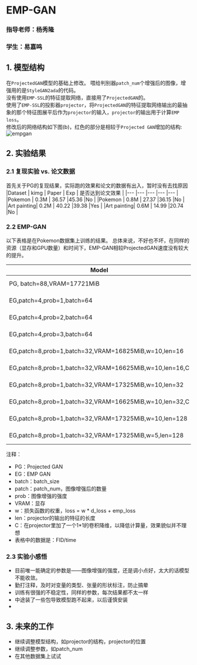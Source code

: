 # EMP-GAN
### 指导老师：杨秀隆
### 学生：易嘉鸣
## 1. 模型结构
在`ProjectedGAN`模型的基础上修改。
喂给判别器`patch_num`个增强后的图像，增强用的是`StyleGAN2ada`的代码。   
没有使用`EMP-SSL`的特征提取网络，直接用了`ProjectedGAN`的。  
使用了`EMP-SSL`的投影器`projector`，将`ProjectedGAN`的特征提取网络输出的最抽象的那个特征图展平后作为`projector`的输入，`projector`的输出用于计算`EMP loss`。    
修改后的网络结构如下图(b)，红色的部分是相较于`Projected GAN`增加的结构:
![empgan](image.png)

## 2. 实验结果
### 2.1 复现实验 vs. 论文数据
首先关于PG的复现结果，实际跑的效果和论文的数据有出入，暂时没有去找原因
|Dataset     | kimg | Paper | Exp  | 是否达到论文效果   |
|---         |---   |---    |---   |---               |
|Pokemon     | 0.3M | 36.57 |45.36 |No                |
|Pokemon     | 0.8M | 27.37 |36.15 |No                |
|Art painting| 0.2M | 40.22 |39.38 |Yes               |
|Art painting| 0.6M | 14.99 |20.74 |No                |

### 2.2 EMP-GAN
以下表格是在Pokemon数据集上训练的结果。
总体来说，不好也不坏，在同样的资源（显存和GPU数量）和时间下，EMP-GAN相较ProjectedGAN速度没有较大的提升。

| Model                                                |  0.1M   | 0.2M       | 0.3M       | 0.4M       | 0.6M       | 0.8M         |
| ------                                               | ---     | ---        | ---        | ---        | ---        | ---          |
|PG,               batch=88,VRAM=17721MiB              |75.09/15m|59.33/31m   |46.51/48m   |40.17/1h 4m |41.61/1h 39m| 36.15/2h 12m | 
|EG,patch=4,prob=1,batch=64                            |51.62/24m|48.08/51m   |40.43/1h 17m|41.15/1h 44m|40.23/2h 37m| 41.80/3h 28m | 
|EG,patch=4,prob=2,batch=64                            |72.76/24m|50.20/51m   |51.43/1h 17m|52.59/1h 44m|52.42/2h 35m| 42.14/3h 26m | 
|EG,patch=4,prob=3,batch=64                            |69.08/24m|49.77/51m   |53.05/1h 17m|51.28/1h 44m|44.49/2h 35m| 46.02/3h 26m | 
|EG,patch=8,prob=1,batch=32,VRAM=16825MiB,w=10,len=16  |45.22/47m|37.32/1h 36m|37.85/2h 25m|            |            |              | 
|EG,patch=8,prob=1,batch=32,VRAM=16625MiB,w=10,len=16,C|52.91/50m|43.84/1h 44m|            |            |            |              | 
|EG,patch=8,prob=1,batch=32,VRAM=17325MiB,w=10,len=32  |49.81/54m|41.86/1h 52m|            |            |            |              | 
|EG,patch=8,prob=1,batch=32,VRAM=16625MiB,w=10,len=32,C|53.91/51m|40.84/1h 42m|40.22/2h 33m|37.29/3h 23m|35.15/4h 16m|32.36/6h 58m  | 
|EG,patch=8,prob=1,batch=32,VRAM=17325MiB,w=10,len=128 |145.2/47m|115.8/1h 36m|            |            |            |              | 
|EG,patch=8,prob=1,batch=32,VRAM=17325MiB,w=5,len=128  |57.22/49m|78.02/1h 40m|69.73/2h 31m|            |            |              | 
注释：
- PG：Projected GAN
- EG：EMP GAN
- batch：batch_size
- patch：patch_num，图像增强后的数量
- prob：图像增强的强度
- VRAM：显存
- w：损失函数的权重，loss = w * d_loss + emp_loss
- len：projector的输出的特征的长度 
- C：在projector里加了一个1*1的卷积降维，以降低计算量，效果貌似并不理想
- 表格中的数据是：FID/time


### 2.3 实验小感悟
- 目前唯一能确定的参数是——图像增强的强度，还是调小点好，太大的话模型不能收敛。
- 勤打注释，及时对变量的类型、张量的形状标注，防止搞晕
- 训练有很强的不稳定性，同样的参数，每次结果都不太一样
- 中途装了一些包导致模型跑不起来，以后谨慎安装
- 
## 3. 未来的工作
- 继续调整模型结构，如projector的结构，projector的位置
- 继续调整参数，如patch_num
- 在其他数据集上试试
